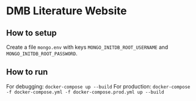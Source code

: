 # DMB Literature Website
## How to setup
Create a file ```mongo.env``` with keys ```MONGO_INITDB_ROOT_USERNAME``` and ```MONGO_INITDB_ROOT_PASSWORD```.

## How to run
For debugging: ```docker-compose up --build```
For production: ```docker-compose -f docker-compose.yml -f docker-compose.prod.yml up --build```